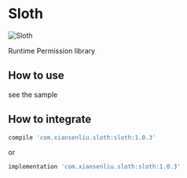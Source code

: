 # Sloth

![Sloth](https://encrypted-tbn0.gstatic.com/images?q=tbn:ANd9GcRdSR5mlbRGEPwFDk38Tp19tGgXo1vrEB6L0JosG0HXnNl8cScPOQ)

Runtime Permission library

## How to use
see the sample


## How to integrate

```groovy
compile 'com.xiansenliu.sloth:sloth:1.0.3'
```
or
```groovy
implementation 'com.xiansenliu.sloth:sloth:1.0.3'
```
